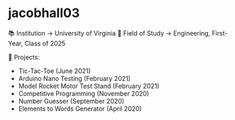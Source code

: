 # jacobhall03 
📚 Institution -> University of Virginia
🚀 Field of Study -> Engineering, First-Year, Class of 2025

🧾 Projects:
 - Tic-Tac-Toe (June 2021)
 - Arduino Nano Testing (February 2021)
 - Model Rocket Motor Test Stand (February 2021)
 - Competitive Programming (November 2020)
 - Number Guesser (September 2020)
 - Elements to Words Generator (April 2020)
